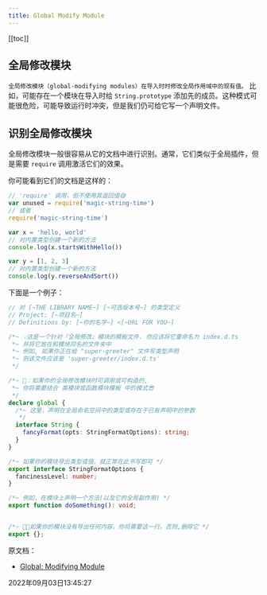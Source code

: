 ```yaml
---
title: Global Modify Module
---
```


[[toc]]



## 全局修改模块



`全局修改模块（global-modifying modules）在导入时时修改全局作用域中的现有值。` 比如，可能存在一个模块在导入时给 `String.prototype` 添加先的成员。这种模式可能很危险，可能导致运行时冲突，但是我们仍可给它写一个声明文件。



## 识别全局修改模块

全局修改模块一般很容易从它的文档中进行识别。通常，它们类似于全局插件，但是需要 `require` 调用激活它们的效果。

你可能看到它们的文档是这样的：

```js {1,7,11}
// 'require' 调用，但不使用其返回值😅
var unused = require('magic-string-time')
// 或者
require('magic-string-time')

var x = 'hello, world'
// 对内置类型创建一个新的方法
console.log(x.startsWithHello())

var y = [1, 2, 3]
// 对内置类型创建一个新的方法
console.log(y.reverseAndSort())
```

下面是一个例子：

```typescript {5,11,15,22,27,31}
// 对 [~THE LIBRARY NAME~] [~可选版本号~] 的类型定义
// Project: [~项目名~]
// Definitions by: [~你的名字~] <[~URL FOR YOU~]

/*~ 💡这是一个针对『全局修改』模块的模板文件. 你应该将它重命名为 index.d.ts
 *~ 并将它放在和模块同名的文件夹中
 *~ 例如, 如果你正在给 "super-greeter" 文件写类型声明
 *~ 则该文件应该是 'super-greeter/index.d.ts'
 */

/*~ 🚨：如果你的全局修改模块时可调用或可构造的,
 *~ 你将需要结合 类模块或函数模块模板 中的模式😎
 */
declare global {
  /*~ 这里，声明在全局命名空间中的类型或存在于已有声明中的参数
   */
  interface String {
    fancyFormat(opts: StringFormatOptions): string;
  }
}

/*~ 如果你的模块导出类型或值，就正常在此书写即可 */
export interface StringFormatOptions {
  fancinessLevel: number;
}

/*~ 例如，在模块上声明一个方法(以及它的全局副作用) */
export function doSomething(): void;


/*~ 🚨🚨如果你的模块没有导出任何内容，你将需要这一行。否则,删除它 */
export {};
```

原文档：

- [Global: Modifying Module](https://www.typescriptlang.org/docs/handbook/declaration-files/templates/global-modifying-module-d-ts.html)


2022年09月03日13:45:27

